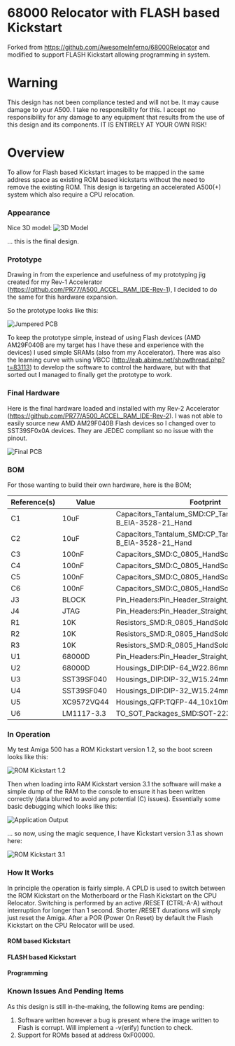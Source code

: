 # 68000 Relocator with FLASH based Kickstart
Forked from https://github.com/AwesomeInferno/68000Relocator and modified to support FLASH Kickstart allowing programming in system.

# Warning
This design has not been compliance tested and will not be. It may cause damage to your A500. I take no responsibility for this. I accept no responsibility for any damage to any equipment that results from the use of this design and its components. IT IS ENTIRELY AT YOUR OWN RISK!

# Overview
To allow for Flash based Kickstart images to be mapped in the same address space as existing ROM based kickstarts without the need to remove the existing ROM. This design is targeting an accelerated A500(+) system which also require a CPU relocation.

### Appearance
Nice 3D model:
![3D Model](/Images/68000RelocatorFLASHKickstart.png)

... this is the final design.

### Prototype
Drawing in from the experience and usefulness of my prototyping jig created for my Rev-1 Accelerator (https://github.com/PR77/A500_ACCEL_RAM_IDE-Rev-1), I decided to do the same for this hardware expansion.

So the prototype looks like this:

![Jumpered PCB](/Images/PrototypeHardware.jpg)

To keep the prototype simple, instead of using Flash devices (AMD AM29F040B are my target has I have these and experience with the devices) I used simple SRAMs (also from my Accelerator). There was also the learning curve with using VBCC (http://eab.abime.net/showthread.php?t=83113) to develop the software to control the hardware, but with that sorted out I managed to finally get the prototype to work.

### Final Hardware
Here is the final hardware loaded and installed with my Rev-2 Accelerator (https://github.com/PR77/A500_ACCEL_RAM_IDE-Rev-2). I was not able to easily source new AMD AM29F040B Flash devices so I changed over to SST39SF0x0A devices. They are JEDEC compliant so no issue with the pinout.

![Final PCB](/Images/FinalHardware.jpg)

### BOM
For those wanting to build their own hardware, here is the BOM;

| Reference(s) | Value      | Footprint                                                      |
|--------------|------------|----------------------------------------------------------------|
| C1           | 10uF       | Capacitors_Tantalum_SMD:CP_Tantalum_Case-B_EIA-3528-21_Hand    |
| C2           | 10uF       | Capacitors_Tantalum_SMD:CP_Tantalum_Case-B_EIA-3528-21_Hand    |
| C3           | 100nF      | Capacitors_SMD:C_0805_HandSoldering                            |
| C4           | 100nF      | Capacitors_SMD:C_0805_HandSoldering                            |
| C5           | 100nF      | Capacitors_SMD:C_0805_HandSoldering                            |
| C6           | 100nF      | Capacitors_SMD:C_0805_HandSoldering                            |
| J3           | BLOCK      | Pin_Headers:Pin_Header_Straight_1x02_Pitch2.54mm               |
| J4           | JTAG       | Pin_Headers:Pin_Header_Straight_1x06_Pitch2.54mm               |
| R1           | 10K        | Resistors_SMD:R_0805_HandSoldering                             |
| R2           | 10K        | Resistors_SMD:R_0805_HandSoldering                             |
| R3           | 10K        | Resistors_SMD:R_0805_HandSoldering                             |
| U1           | 68000D     | Pin_Headers:Pin_Header_Straight_2x32_Pitch2.54mm               |
| U2           | 68000D     | Housings_DIP:DIP-64_W22.86mm_Socket_LongPads                   |
| U3           | SST39SF040 | Housings_DIP:DIP-32_W15.24mm_Socket                            |
| U4           | SST39SF040 | Housings_DIP:DIP-32_W15.24mm_Socket                            |
| U5           | XC9572VQ44 | Housings_QFP:TQFP-44_10x10mm_Pitch0.8mm                        |
| U6           | LM1117-3.3 | TO_SOT_Packages_SMD:SOT-223-3_TabPin2                          |

### In Operation
My test Amiga 500 has a ROM Kickstart version 1.2, so the boot screen looks like this:

![ROM Kickstart 1.2](/Images/Kickstart1.2.jpg)

Then when loading into RAM Kickstart version 3.1 the software will make a simple dump of the RAM to the console to ensure it has been written correctly (data blurred to avoid any potential (C) issues). Essentially some basic debugging which looks like this:

![Application Output](/Images/KickstartApplication.jpg)

... so now, using the magic sequence, I have Kickstart version 3.1 as shown here:

![ROM Kickstart 3.1](/Images/Kickstart3.1.jpg)

### How It Works
In principle the operation is fairly simple. A CPLD is used to switch between the ROM Kickstart on the Motherboard or the Flash Kickstart on the CPU Relocator. Switching is performed by an active /RESET (CTRL-A-A) without interruption for longer than 1 second. Shorter /RESET durations will simply just reset the Amiga. After a POR (Power On Reset) by default the Flash Kickstart on the CPU Relocator will be used.

#### ROM based Kickstart

#### FLASH based Kickstart

#### Programming

### Known Issues And Pending Items
As this design is still in-the-making, the following items are pending:

1. Software written however a bug is present where the image written to Flash is corrupt. Will implement a -v(erify) function to check. 
2. Support for ROMs based at address 0xF00000.
